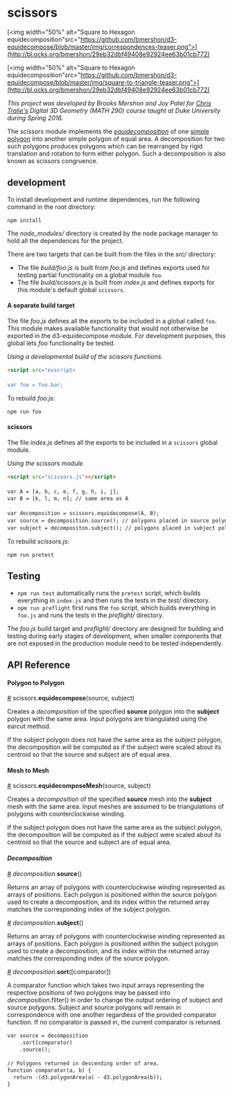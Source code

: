 # scissors

[<img width="50%" alt="Square to Hexagon equidecomposition"src="https://github.com/bmershon/d3-equidecompose/blob/master/img/correspondences-teaser.png">](http://bl.ocks.org/bmershon/29eb32dbf49408e92924ee63b01cb772)

[<img width="50%" alt="Square to Hexagon equidecomposition"src="https://github.com/bmershon/d3-equidecompose/blob/master/img/square-to-triangle-teaser.png">](http://bl.ocks.org/bmershon/29eb32dbf49408e92924ee63b01cb772)

*This project was developed by Brooks Mershon and Joy Patel for [Chris Tralie's](http://ctralie.com) Digital 3D Geometry (MATH 290) course taught at Duke University during Spring 2016.*

The *scissors* module implements the *[equidecomposition](http://www.ctralie.com/Teaching/COMPSCI290/Lectures/Intro/)* of one [simple polygon](https://en.wikipedia.org/wiki/Simple_polygon) into another simple polygon of equal area. A decomposition for two such polygons produces polygons which can be rearranged by rigid translation and rotation to form either polygon. Such a decomposition is also known as scissors congruence.


## development

To install development and runtime dependences, run the following command in the root directory:

```
npm install
```

The *node_modules/* directory is created by the node package manager to hold all the dependences for the project.

There are two targets that can be built from the files in the *src/* directory:

- The file *build/foo.js* is built from *foo.js* and defines exports used for testing partial functionality on a global module `foo`.
- The file *build/scissors.js* is built from *index.js* and defines exports for this module's default global `scissors`.

#### A separate build target

The file *foo.js* defines all the exports to be included in a global called `foo`. This module makes available functionality that would not otherwise be exported in the d3-equidecompose module. For development purposes, this global lets *foo* functionality be tested.

*Using a developmental build of the scissors functions.*
```html
<script src="evscript>

var foo = foo.bar;
```

To rebuild *foo.js*:

```
npm run foo
```

#### scissors

The file *index.js* defines all the exports to be included in a `scissors` global module.

*Using the scissors module.*
```html
<script src="scissors.js"></script>

var A = [a, b, c, e, f, g, h, i, j];
var B = [k, l, m, n]; // same area as A

var decomposition = scissors.equidecompose(A, B);
var source = decomposition.source(); // polygons placed in source polygon A
var subject = decompositon.subject(); // polygons placed in subject polygon B
```

To rebuild *scissors.js*:

```
npm run pretest
```

## Testing

- `npm run test` automatically runs the `pretest` script, which builds everything in `index.js` and then runs the tests in the *test/* directory.
- `npm run preflight` first runs the `foo` script, which builds everything in `foo.js` and runs the tests in the *preflight/* directory.

The *foo.js* build target and *preflight/* directory are designed for building and testing during early stages of development, when smaller components that are not exposed in the production module need to be tested independently.

## API Reference

#### Polygon to Polygon

<a name="equidecompose" href="#equidecompose">#</a> scissors.<b>equidecompose</b>(source, subject)

Creates a *decomposition* of the specified **source** polygon into the **subject** polygon with the same area. Input polygons are triangulated using the earcut method.

If the subject polygon does not have the same area as the subject polygon, the decomposition will be computed as if the subject were scaled about its centroid so that the source and subject are of equal area.

#### Mesh to Mesh

<a name="equidecompose_mesh" href="#equidecompose_mesh">#</a> scissors.<b>equidecomposeMesh</b>(source, subject)

Creates a *decomposition* of the specified **source** mesh into the **subject** mesh with the same area. Input meshes are assumed to be triangulations of polygons with counterclockwise winding.

If the subject polygon does not have the same area as the subject polygon, the decomposition will be computed as if the subject were scaled about its centroid so that the source and subject are of equal area.

#### *Decomposition*

<a name="decomposition_sources" href="#decomposition_sources">#</a> <i>decomposition</i>.<b>source</b>()

Returns an array of polygons with counterclockwise winding represented as arrays of positions. Each polygon is positioned within the source polygon used to create a decomposition, and its index within the returned array matches the corresponding index of the subject polygon.

<a name="decomposition_subjects" href="#decomposition_subjects">#</a> <i>decomposition</i>.<b>subject</b>()

Returns an array of polygons with counterclockwise winding represented as arrays of positions. Each polygon is positioned within the subject polygon used to create a decomposition, and its index within the returned array matches the corresponding index of the source polygon.

<a name="decomposition_sort" href="#decomposition_sort">#</a> <i>decomposition</i>.<b>sort</b>([comparator])

A comparator function which takes two input arrays representing the respective positions of two polygons may be passed into *decomposition*.filter() in order to change the output ordering of subject and source polygons. Subject and source polygons will remain in correspondence with one another regardless of the provided comparator function. If no comparator is passed in, the current comparator is returned.

```
var source = decomposition
    .sort(comparator)
    .source();

// Polygons returned in descending order of area.
function comparator(a, b) {
  return -(d3.polygonArea(a) - d3.polygonArea(b));
}
```
